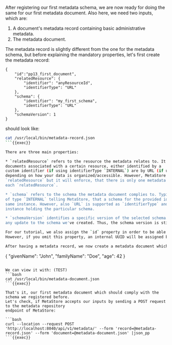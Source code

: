 After registering our first metadata schema, we are now ready for doing the same
for our first metadata document. Also here, we need two inputs, which are:

1. A document's metadata record containing basic administrative metadata.
2. The metadata document.

The metadata record is slightly different from the one for the metadata schema, but
before explaining the mandatory properties, let's first create the metadata record:

```
{
    "id":"pp13_first_document",
    "relatedResource": {
        "identifier": "anyResourceId",
        "identifierType": "URL"
    },
    "schema": {
        "identifier": "my_first_schema",
        "identifierType": "URL"
    },
    "schemaVersion": 1
}
```

should look like:

```bash
cat /usr/local/bin/metadata-record.json
```{{exec}}

There are three main properties: 

* `relatedResource` refers to the resource the metadata relates to. It helps you to find all metadata
documents associated with a certain resource, either identified by a
custom identifier (if using identifierType `INTERNAL`) are by URL (if using identifierType `URL`), 
depending on how your data is organized/accessible. However, MetaStore won't check what is behind
`relatedResource` but it will enforce, that there is only one metadata document of a certain schema for
each `relatedResource`.

* `schema` refers to the schema the metadata document complies to. Typically, the schema identifier is
of type `INTERNAL` telling MetaStore, that a schema for the provided identifier is available in the 
same instance. However, also `URL` is supported as `identifierType` and may point to another MetaStore
instance holding the particular schema. 

* `schemaVersion` identifies a specific version of the selected schema. For our tutorial, we did not apply
any update to the schema we've created. Thus, the schema version is still 1.

For our tutorial, we also assign the `id` property in order to be able to retrieve the document later on. 
However, if you omit this property, an internal UUID will be assigned by MetaStore.

After having a metadata record, we now create a metadata document which we want to upload:

```
{
"givenName": "John",
"familyName": "Doe",
"age": 42
}
```

We can view it with: (TEST)
```bash
cat /usr/local/bin/metadata-document.json
```{{exec}}

That's it, our first metadata document which should comply with the schema we registered before.  
Let's check, if MetaStore accepts our inputs by sending a POST request to the metadata repository
endpoint of MetaStore:

```bash
curl --location --request POST 'http://localhost:8040/api/v1/metadata/' --form 'record=@metadata-record.json' --form 'document=@metadata-document.json' |json_pp
```{{exec}}